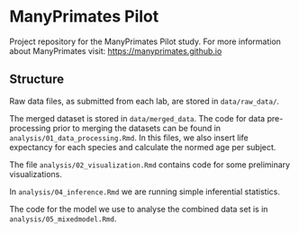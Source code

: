 # ManyPrimates Pilot

Project repository for the ManyPrimates Pilot study. For more information about ManyPrimates visit: https://manyprimates.github.io


## Structure

Raw data files, as submitted from each lab, are stored in `data/raw_data/`. 

The merged dataset is stored in `data/merged_data`. The code for data pre-processing prior to merging the datasets can be found in `analysis/01_data_processing.Rmd`. In this files, we also insert life expectancy for each species and calculate the normed age per subject. 

The file `analysis/02_visualization.Rmd` contains code for some preliminary visualizations. 

In `analysis/04_inference.Rmd` we are running simple inferential statistics. 

The code for the model we use to analyse the combined data set is in `analysis/05_mixedmodel.Rmd`. 
